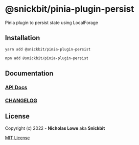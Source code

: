 # @snickbit/pinia-plugin-persist

<!--START_SECTION:readmes-description-->

Pinia plugin to persist state using LocalForage

<!--END_SECTION:readmes-description-->

## Installation

```bash
yarn add @snickbit/pinia-plugin-persist
```

```bash
npm add @snickbit/pinia-plugin-persist
```

## Documentation

### [API Docs](https://github.com/snickbit/pinia/blob/main/packages/pinia-plugin-persist/README.md)

### [CHANGELOG](https://github.com/snickbit/pinia/blob/main/packages/pinia-plugin-persist/CHANGELOG.md)

## License

Copyright (c) 2022 - **Nicholas Lowe** aka **Snickbit**

[MIT License](https://github.com/snickbit/pinia/blob/main/LICENSE)
